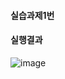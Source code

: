 #### 실습과제1번
#### 실행결과
![image](https://github.com/user-attachments/assets/a85e4a9d-7518-4f52-a746-ff23013ba7c9)
